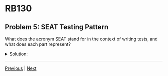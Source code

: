 # RB130
## Problem 5: SEAT Testing Pattern

What does the acronym SEAT stand for in the context of writing tests, and what does each part represent?

<details>
<summary>Solution:</summary>

SEAT is a structured approach to writing tests that makes them clear, organized, and easy to understand.

- **S**et up: Prepare the necessary objects, variables, and state required for the test case.
- **E**xecute: Run the code or method that is being tested.
- **A**ssert: Verify that the outcome of the execution is what you expected. This is where you use assertion methods like `assert_equal`.
- **T**eardown: Clean up any resources created during the set-up phase. This is crucial for tests that interact with files, databases, or network connections to ensure that tests are independent and do not affect each other.

</details>

---

[Previous](04.md) | [Next](06.md)